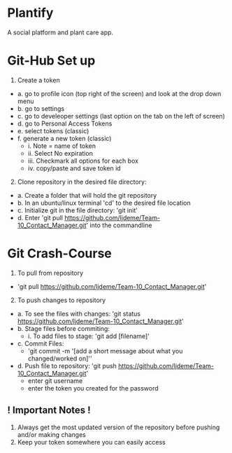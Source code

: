 # Plantify
A social platform and plant care app.

# Git-Hub Set up
1. Create a token
  - a. go to profile icon (top right of the screen) and look at the drop down menu
  - b. go to settings
  - c. go to develeoper settings (last option on the tab on the left of screen)
  - d. go to Personal Access Tokens
  - e. select tokens (classic)
  - f. generate a new token (classic)
      - i. Note = name of token
      - ii. Select No expiration
      - iii. Checkmark all options for each box
      - iv. copy/paste and save token id
  
2. Clone repository in the desired file directory: 
  - a. Create a folder that will hold the git repository
  - b. In an ubuntu/linux terminal 'cd' to the desired file location
  - c. Initialize git in the file directory: 'git init'
  - d. Enter 'git pull https://github.com/ljdeme/Team-10_Contact_Manager.git' into the commandline 
  
# Git Crash-Course
1. To pull from repository
  - 'git pull https://github.com/ljdeme/Team-10_Contact_Manager.git'
  
2. To push changes to repository 
  - a. To see the files with changes: 'git status https://github.com/ljdeme/Team-10_Contact_Manager.git' 
  - b. Stage files before commiting:
    - i. To add files to stage: 'git add [filename]'
  - c. Commit Files:
    - 'git commit -m '[add a short message about what you changed/worked on]''
  - d. Push file to repository: 'git push https://github.com/ljdeme/Team-10_Contact_Manager.git'
    - enter git username
    - enter the token you created for the password

## ! Important Notes !
1. Always get the most updated version of the repository before pushing and/or making changes
2. Keep your token somewhere you can easily access
